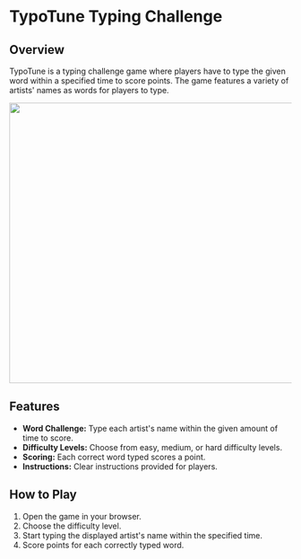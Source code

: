 # TypoTune Typing Challenge

## Overview

TypoTune is a typing challenge game where players have to type the given word within a specified time to score points. The game features a variety of artists' names as words for players to type.


<img src="typotunedemo.gif" width="700" height="500" />

## Features

- **Word Challenge:** Type each artist's name within the given amount of time to score.
- **Difficulty Levels:** Choose from easy, medium, or hard difficulty levels.
- **Scoring:** Each correct word typed scores a point.
- **Instructions:** Clear instructions provided for players.

## How to Play

1. Open the game in your browser.
2. Choose the difficulty level.
3. Start typing the displayed artist's name within the specified time.
4. Score points for each correctly typed word.

